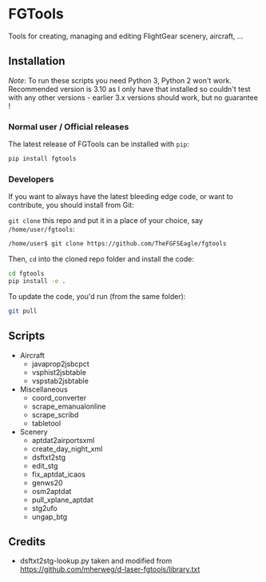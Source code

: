 # FGTools
Tools for creating, managing and editing FlightGear scenery, aircraft, …

## Installation
_Note_: To run these scripts you need Python 3, Python 2 won't work. Recommended version is 3.10 as I only have that installed so couldn't test with any other versions - earlier 3.x versions should work, but no guarantee !

### Normal user / Official releases
The latest release of FGTools can be installed with `pip`:
```sh
pip install fgtools
```

### Developers
If you want to always have the latest bleeding edge code, or want to contribute, you should install from Git:

`git clone` this repo and put it in a place of your choice, say `/home/user/fgtools`:
```sh
/home/user$ git clone https://github.com/TheFGFSEagle/fgtools
```
Then, `cd` into the cloned repo folder and install the code:
```sh
cd fgtools
pip install -e .
```
To update the code, you'd run (from the same folder):
```sh
git pull
```

## Scripts

* Aircraft
    * javaprop2jsbcpct
    * vsphist2jsbtable
    * vspstab2jsbtable
* Miscellaneous
    * coord_converter
    * scrape_emanualonline
    * scrape_scribd
    * tabletool
* Scenery
    * aptdat2airportsxml
    * create_day_night_xml
    * dsftxt2stg
    * edit_stg
    * fix_aptdat_icaos
    * genws20
    * osm2aptdat
    * pull_xplane_aptdat
    * stg2ufo
    * ungap_btg

## Credits
* dsftxt2stg-lookup.py taken and modified from https://github.com/mherweg/d-laser-fgtools/library.txt
